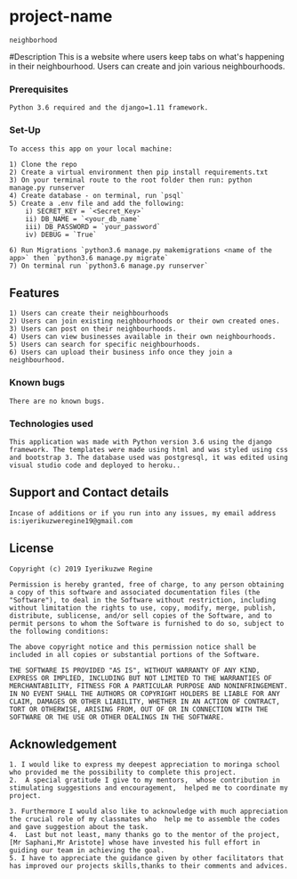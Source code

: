 # project-name
    neighborhood
#Description
    This is a website where users keep tabs on what's happening in their neighbourhood. Users can create and join various neighbourhoods. 

### Prerequisites

    Python 3.6 required and the django=1.11 framework.

### Set-Up

    To access this app on your local machine:

    1) Clone the repo
    2) Create a virtual environment then pip install requirements.txt
    3) On your terminal route to the root folder then run: python manage.py runserver
    4) Create database - on terminal, run `psql`
    5) Create a .env file and add the following:
        i) SECRET_KEY = `<Secret_Key>`
        ii) DB_NAME = `<your_db_name`
        iii) DB_PASSWORD = `your_password`
        iv) DEBUG = `True`
   
    6) Run Migrations `python3.6 manage.py makemigrations <name of the app>` then `python3.6 manage.py migrate`
    7) On terminal run `python3.6 manage.py runserver`

## Features
    1) Users can create their neighbourhoods
    2) Users can join existing neighbourhoods or their own created ones.
    3) Users can post on their neighbourhoods.
    4) Users can view businesses available in their own neighbourhoods.
    5) Users can search for specific neighbourhoods.
    6) Users can upload their business info once they join a neighbourhood.


### Known bugs

    There are no known bugs.

### Technologies used

    This application was made with Python version 3.6 using the django framework. The templates were made using html and was styled using css and bootstrap 3. The database used was postgresql, it was edited using visual studio code and deployed to heroku..

## Support and Contact details
    Incase of additions or if you run into any issues, my email address is:iyerikuzweregine19@gmail.com

## License

    Copyright (c) 2019 Iyerikuzwe Regine

    Permission is hereby granted, free of charge, to any person obtaining a copy of this software and associated documentation files (the "Software"), to deal in the Software without restriction, including without limitation the rights to use, copy, modify, merge, publish, distribute, sublicense, and/or sell copies of the Software, and to permit persons to whom the Software is furnished to do so, subject to the following conditions:

    The above copyright notice and this permission notice shall be included in all copies or substantial portions of the Software.

    THE SOFTWARE IS PROVIDED "AS IS", WITHOUT WARRANTY OF ANY KIND, EXPRESS OR IMPLIED, INCLUDING BUT NOT LIMITED TO THE WARRANTIES OF MERCHANTABILITY, FITNESS FOR A PARTICULAR PURPOSE AND NONINFRINGEMENT. IN NO EVENT SHALL THE AUTHORS OR COPYRIGHT HOLDERS BE LIABLE FOR ANY CLAIM, DAMAGES OR OTHER LIABILITY, WHETHER IN AN ACTION OF CONTRACT, TORT OR OTHERWISE, ARISING FROM, OUT OF OR IN CONNECTION WITH THE SOFTWARE OR THE USE OR OTHER DEALINGS IN THE SOFTWARE.

## Acknowledgement
    1. I would like to express my deepest appreciation to moringa school who provided me the possibility to complete this project.
    2.  A special gratitude I give to my mentors,  whose contribution in stimulating suggestions and encouragement,  helped me to coordinate my project.

    3. Furthermore I would also like to acknowledge with much appreciation the crucial role of my classmates who  help me to assemble the codes and gave suggestion about the task.
    4.  Last but not least, many thanks go to the mentor of the project, [Mr Saphani,Mr Aristote] whose have invested his full effort in guiding our team in achieving the goal.
    5. I have to appreciate the guidance given by other facilitators that has improved our projects skills,thanks to their comments and advices.
